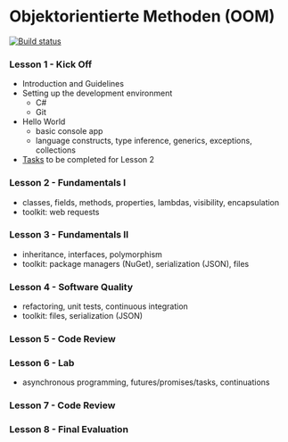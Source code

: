 # Objektorientierte Methoden (OOM)

[![Build status](https://ci.appveyor.com/api/projects/status/6e5h7fiyhtwdpbce/branch/master?svg=true)](https://ci.appveyor.com/project/bicoom/oom/branch/master)

### Lesson 1 - Kick Off
  * Introduction and Guidelines
  * Setting up the development environment
    * C#
    * Git
  * Hello World
    * basic console app
    * language constructs, type inference, generics, exceptions, collections
  * [Tasks](https://github.com/bicoom/oom/wiki/Lesson-1) to be completed for Lesson 2

### Lesson 2 - Fundamentals I
  * classes, fields, methods, properties, lambdas, visibility, encapsulation
  * toolkit: web requests

### Lesson 3 - Fundamentals II
  * inheritance, interfaces, polymorphism
  * toolkit: package managers (NuGet), serialization (JSON), files

### Lesson 4 - Software Quality
  * refactoring, unit tests, continuous integration
  * toolkit: files, serialization (JSON)

### Lesson 5 - Code Review

### Lesson 6 - Lab
  * asynchronous programming, futures/promises/tasks, continuations

### Lesson 7 - Code Review

### Lesson 8 - Final Evaluation
